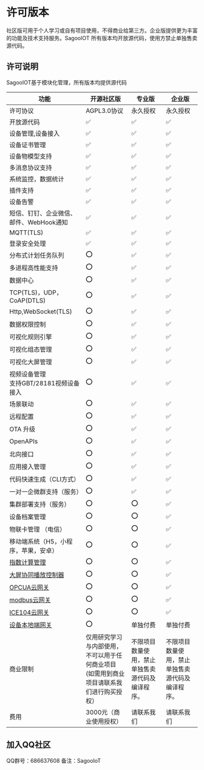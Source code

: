 # 许可版本

社区版可用于个人学习或自有项目使用，不得商业给第三方。企业版提供更为丰富的功能及技术支持服务。SagooIOT 所有版本均开放源代码，使用方禁止单独售卖源代码。

## 许可说明

SagooIOT基于模块化管理，所有版本均提供源代码

| 功能                              | 开源社区版                                               | 专业版                    | 企业版                      |
|---------------------------------|-----------------------------------------------------|------------------------|--------------------------|
| 许可协议                            | AGPL3.0协议                                           | 永久授权	                  | 永久授权	                    |
| 开放源代码                           | ✅                                                   | ✅                      | ✅                        |
| 设备管理,设备接入                       | ✅                                                   | ✅                      | ✅                        |
| 设备证书管理                          | ✅                                                   | ✅                      | ✅                        |
| 设备物模型支持                         | ✅                                                   | ✅                      | ✅                        |
| 多消息协议支持                         | ✅                                                   | ✅                      | ✅                        |
| 系统监控，数据统计                       | ✅                                                   | ✅                      | ✅                        |
| 插件支持                            | ✅                                                   | ✅                      | ✅                        |
| 设备告警                            | ✅                                                   | ✅                      | ✅                        |
| 短信、钉钉、企业微信、邮件、WebHook通知         | ✅                                                   | ✅                      | ✅                        |
| MQTT(TLS)                       | ✅                                                   | ✅                      | ✅                        |
| 登录安全处理                          | ✅                                                   | ✅                      | ✅                        |
| 分布式计划任务队列                       | ⭕                                                   | ✅                      | ✅                        |
| 多进程高性能支持                        | ⭕                                                   | ✅                      | ✅                        |
| 数据中心                            | ⭕                                                   | ✅                      | ✅                        |
| TCP(TLS)，UDP，CoAP(DTLS)         | ⭕                                                   | ✅                      | ✅                        |
| Http,WebSocket(TLS)             | ⭕                                                   | ✅                      | ✅                        |
| 数据权限控制                          | ⭕                                                   | ✅                      | ✅                        |
| 可视化规则引擎                     | ⭕                                                   | ✅                      | ✅                        |
| 可视化组态管理                         | ⭕                                                   | ✅                      | ✅                        |
| 可视化大屏管理                         | ⭕                                                   | ✅                      | ✅                        |
| 视频设备管理<br/>支持GBT/28181视频设备接入    | ⭕                                                   | ✅                      | ✅                        |
| 场景联动                            | ⭕                                                   | ✅                      | ✅                        |
| 远程配置                            | ⭕                                                   | ✅                      | ✅                        |
| OTA 升级                          | ⭕                                                   | ✅                      | ✅                        |
| OpenAPIs                        | ⭕                                                   | ✅                      | ✅                        |
| 北向接口                            | ⭕                                                   | ✅                      | ✅                        |
| 应用接入管理                          | ⭕                                                   |  ✅                       | ✅                        |
| 代码快速生成（CLI方式）                   | ⭕                                                   | ✅                      | ✅                        |
| 一对一企微群支持（服务）                    | ⭕                                                   | ✅                      | ✅                        |
| 集群部署支持（服务）                      | ⭕                                                   | ⭕                       | ✅                        |
| 设备档案管理                          | ⭕                                                   | ⭕                      | ✅                        |
| 物联卡管理 （电信）                      | ⭕                                                   | ⭕                      | ✅                        |
| 移动端系统（H5，小程序，苹果，安卓）             | ⭕                                                   | ⭕                      | ✅                        |
| [指数计算管理](../datahub/totalIndex) | ⭕                                                   | ⭕                      | ✅                        |
| [大屏协同播放控制器](../extended/lsc)    | ⭕                                                   | ⭕                      | ✅                        |
| [OPCUA云网关](../extended/opcua)   | ⭕                                                   | ⭕                      | ✅                        |
| [modbus云网关](../extended/modbus) | ⭕                                                   | ⭕                      | ✅                        |
| [ICE104云网关](../extended/ice104) | ⭕                                                   | ⭕                      | ✅                        |
| [设备本地端网关](../extended/gw)       | ⭕                                                   | 单独付费                   | 单独付费                     |
| 商业限制                            | 仅用研究学习与内部使用，不可以用于任何商业项目 <br />(如需用到商业项目请联系我们进行购买授权） | 不限项目数量使用，禁止单独售卖源代码及编译程序。 | 不限项目数量使用，禁止单独售卖源代码及编译程序。 |
| 费用                              | 3000元（商业使用授权）                                       | 请联系我们                  | 请联系我们                    |


## 加入QQ社区
QQ群号：686637608
备注：SagooIoT


